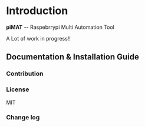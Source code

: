 Introduction
============

**piMAT** -- Raspebrrypi Multi Automation Tool

A Lot of work in progress!!

## Documentation & Installation Guide


### Contribution


### License

MIT

### Change log
